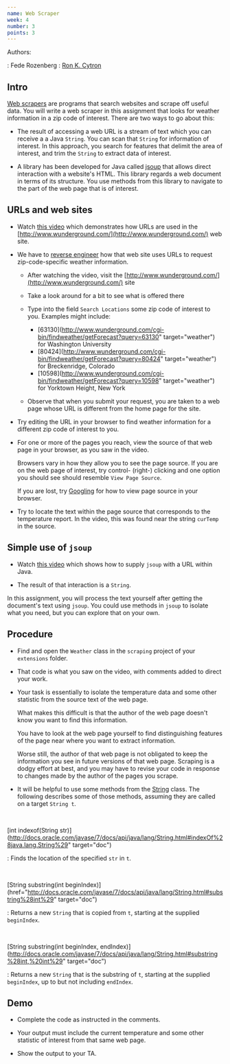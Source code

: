 ```yaml
---
name: Web Scraper
week: 4
number: 3
points: 3
---
```


Authors:

: Fede Rozenberg
: <a href="http://www.cs.wustl.edu/~cytron/">Ron K. Cytron</a>

## Intro
<a href="https://en.wikipedia.org/wiki/Web_scraping">Web scrapers</a> are programs that search websites and scrape off useful data.  You will write a web scraper in this assignment that looks for weather information in a zip code of interest.  There are two ways to go about this:

* The result of accessing a web URL is a stream of text which you can receive a a Java `String`.  You can scan that `String` for information of interest.  In this approach, you search for features that delimit the area of interest, and trim the `String` to extract data of interest.

* A library has been developed for Java called [jsoup](http://jsoup.org/) that allows  direct interaction with a website\'s HTML.  This library regards a web document in terms of its structure.  You use methods from this library to navigate to the part of the web page that is of interest.

## URLs and web sites

* Watch <a href="../../../extensions/scraping1.mp4">this video</a> which
demonstrates how URLs are used in the [http://www.wunderground.com/](http://www.wunderground.com/) web site.

* We have to <a href="https://en.wikipedia.org/wiki/Reverse_engineering">reverse engineer</a> how that web site uses URLs to request zip-code-specific weather information.
	
	* After watching the video, visit the [http://www.wunderground.com/](http://www.wunderground.com/) site

	* Take a look around for a bit to see what is offered there

	* Type into the field `Search Locations`  some zip code of interest to you.  Examples might include:

		* [63130](http://www.wunderground.com/cgi-bin/findweather/getForecast?query=63130" target="weather") for Washington University
		* [80424](http://www.wunderground.com/cgi-bin/findweather/getForecast?query=80424" target="weather") for Breckenridge, Colorado
		* [10598](http://www.wunderground.com/cgi-bin/findweather/getForecast?query=10598" target="weather") for Yorktown Height, New York

	* Observe that when you submit your request, you are taken to a web page whose URL is different from the home page for the site.

* Try editing the URL in your browser to find weather information for a different zip code of interest to you.

* For one or more of the pages you reach, view the source of that web page in your browser, as you saw in the video.

	Browsers vary in how they allow you to see the page source.  If you are on the web page of interest, try control- (right-) clicking and one option you should see should resemble `View Page Source`.

	If you are lost, try <a href="http://www.google.com">Googling</a> for how to view page source in your browser.


* Try to locate the text within the page source that corresponds to the temperature report.  In the video, this was found near the string `curTemp` in the source.

## Simple use of `jsoup`

* Watch <a href="../../../extensions/scraping2.mp4">this video</a> which shows how to supply `jsoup` with  a URL within Java.

* The result of that interaction is a `String`.

In this assignment, you will process the text yourself after getting the document\'s text using `jsoup`.  You could use methods in `jsoup` to isolate what you need, but you can explore that on your own.

## Procedure

* Find and open the `Weather` class in the `scraping` project of your `extensions` folder.

* That code is what you saw on the video, with comments added to direct your work.

* Your task is essentially to isolate the temperature data and some other statistic from the source text of the web page.

	What makes this difficult is that the author of the web page doesn\'t know
	you want to find this information.  

	You have to look at the web page yourself
	to find distinguishing features of the page near where you want to extract
	information.

	Worse still, the author of that web page is not obligated to keep the
	information you see in future versions of that web page.  Scraping is a
	dodgy effort at best, and you may have to revise your code in response to
	changes made by the author of the pages you scrape.

* It will be helpful to use some methods from the [String](http://docs.oracle.com/javase/7/docs/api/java/lang/String.html") class.  The following describes some of those methods, assuming they are called on a target `String t`.

<br>

[int indexof(String str)](http://docs.oracle.com/javase/7/docs/api/java/lang/String.html#indexOf%28java.lang.String%29" target="doc")

: Finds the location of the specified `str` in `t`.

<br>

[String substring(int beginIndex)](href="http://docs.oracle.com/javase/7/docs/api/java/lang/String.html#substring%28int%29" target="doc")

: Returns a new `String` that is copied from `t`, starting
at the supplied `beginIndex`.

<br>

[String substring(int beginIndex, endIndex)](http://docs.oracle.com/javase/7/docs/api/java/lang/String.html#substring%28int,%20int%29" target="doc")

: Returns a new `String` that is the substring of `t`, starting
at the supplied `beginIndex`, up to but not including `endIndex`.

## Demo

* Complete the code as instructed in the comments.

* Your output must include the current temperature and some other statistic of interest from that same web page.

* Show the output to your TA.

